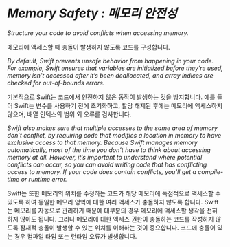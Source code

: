 # *Memory Safety : 메모리 안전성*

*Structure your code to avoid conflicts when accessing memory.*

메모리에 액세스할 때 충돌이 발생하지 않도록 코드를 구성합니다.

*By default, Swift prevents unsafe behavior from happening in your code. For example, Swift ensures that variables are initialized before they’re used, memory isn’t accessed after it’s been deallocated, and array indices are checked for out-of-bounds errors.*

기본적으로 Swift는 코드에서 안전하지 않은 동작이 발생하는 것을 방지합니다. 예를 들어 Swift는 변수를 사용하기 전에 초기화하고, 할당 해제된 후에는 메모리에 액세스하지 않으며, 배열 인덱스의 범위 외 오류를 검사합니다.

*Swift also makes sure that multiple accesses to the same area of memory don’t conflict, by requiring code that modifies a location in memory to have exclusive access to that memory. Because Swift manages memory automatically, most of the time you don’t have to think about accessing memory at all. However, it’s important to understand where potential conflicts can occur, so you can avoid writing code that has conflicting access to memory. If your code does contain conflicts, you’ll get a compile-time or runtime error.*

Swift는 또한 메모리의 위치를 수정하는 코드가 해당 메모리에 독점적으로 액세스할 수 있도록 하여 동일한 메모리 영역에 대한 여러 액세스가 충돌하지 않도록 합니다. Swift는 메모리를 자동으로 관리하기 때문에 대부분의 경우 메모리에 액세스할 생각을 전혀 하지 않아도 됩니다. 그러나 메모리에 대한 액세스 권한이 충돌하는 코드를 작성하지 않도록 잠재적 충돌이 발생할 수 있는 위치를 이해하는 것이 중요합니다. 코드에 충돌이 있는 경우 컴파일 타임 또는 런타임 오류가 발생합니다.
